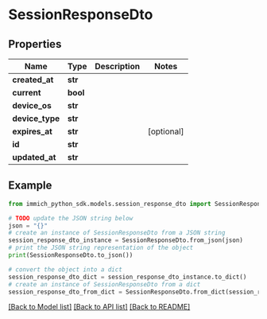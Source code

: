 # SessionResponseDto


## Properties

Name | Type | Description | Notes
------------ | ------------- | ------------- | -------------
**created_at** | **str** |  | 
**current** | **bool** |  | 
**device_os** | **str** |  | 
**device_type** | **str** |  | 
**expires_at** | **str** |  | [optional] 
**id** | **str** |  | 
**updated_at** | **str** |  | 

## Example

```python
from immich_python_sdk.models.session_response_dto import SessionResponseDto

# TODO update the JSON string below
json = "{}"
# create an instance of SessionResponseDto from a JSON string
session_response_dto_instance = SessionResponseDto.from_json(json)
# print the JSON string representation of the object
print(SessionResponseDto.to_json())

# convert the object into a dict
session_response_dto_dict = session_response_dto_instance.to_dict()
# create an instance of SessionResponseDto from a dict
session_response_dto_from_dict = SessionResponseDto.from_dict(session_response_dto_dict)
```
[[Back to Model list]](../README.md#documentation-for-models) [[Back to API list]](../README.md#documentation-for-api-endpoints) [[Back to README]](../README.md)


